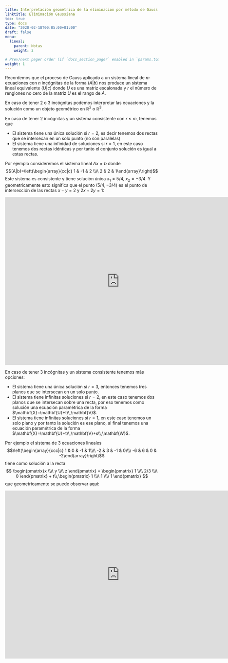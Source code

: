 ```yaml
---
title: Interpretación geométrica de la eliminación por método de Gauss
linktitle: Eliminación Gaussiana
toc: true
type: docs
date: "2020-02-18T00:05:00+01:00"
draft: false
menu:
  lineal:
    parent: Notas
    weight: 2

# Prev/next pager order (if `docs_section_pager` enabled in `params.toml`)
weight: 1
---
```


Recordemos que el proceso de Gauss aplicado a un sistema lineal de $m$ ecuaciones con $n$ incógnitas de la forma $(A|b)$ nos produce un sistema lineal equivalente $(U|c)$ donde $U$ es una matriz escalonada y $r$ el número de renglones no cero de la matriz $U$ es el rango de $A$.

En caso de tener $2$ o $3$ incógnitas podemos interpretar las ecuaciones y la solución como un objeto geométrico en $\mathbb{R}^2$ o $\mathbb{R}^3$. 

En caso de tener $2$ incógnitas y un sistema consistente con $r\leq m$, tenemos que 

  * El sistema tiene una única solución si $r=2$, es decir tenemos dos rectas que se intersecan en un solo punto (no son paralelas)
  * El sistema tiene una infinidad de soluciones si $r=1$, en este caso tenemos dos rectas idénticas y por tanto el conjunto solución es igual a estas rectas. 
    
Por ejemplo consideremos el sistema lineal $Ax=b$ donde $$(A|b)=\left(\begin{array}{cc|c} 1 & -1 & 2 \\\\ 2 & 2 & 1\end{array}\right)$$ Este sistema es consistente y tiene solución única $x_1=5/4$, $x_2=-3/4$. 
Y geometricamente esto significa que el punto $(5/4,-3/4)$ es el punto de intersección de las rectas $x-y=2$ y $2x+2y=1$:

<iframe scrolling="no" title="Sistemas lineales 2x2" src="https://www.geogebra.org/material/iframe/id/fsdzvjeu/width/1510/height/738/border/888888/sfsb/true/smb/false/stb/false/stbh/false/ai/false/asb/false/sri/false/rc/false/ld/false/sdz/false/ctl/false" width="750px" height="550px" style="border:0px;" allowfullscreen> </iframe>
  
En caso de tener $3$ incógnitas y un sistema consistente tenemos más opciones:

  * El sistema tiene una única solución si $r=3$, entonces tenemos tres planos que se intersecan en un solo punto.
  * El sistema tiene infinitas soluciones si $r=2$, en este caso tenemos dos planos que se intersecan sobre una recta, por eso tenemos como solución una ecuación paramétrica de la forma $\mathbf{X}=\mathbf{U}+t\\,\mathbf{V}$.
  * El sistema tiene infinitas soluciones si $r=1$, en este caso tenemos un solo plano y por tanto la solución es ese plano, al final tenemos una ecuación paramétrica de la forma $\mathbf{X}=\mathbf{U}+t\\,\mathbf{V}+s\\,\mathbf{W}$.
    
Por ejemplo el sistema de 3 ecuaciones lineales 
$$\left(\begin{array}{ccc|c} 1 & 0 & -1 & 1\\\\ -2 & 3 & -1 & 0\\\\ -6 & 6 & 0 & -2\end{array}\right)$$
tiene como solución a la recta
$$
\begin{pmatrix}x \\\\ y \\\\ z \end{pmatrix} = \begin{pmatrix} 1 \\\\ 2/3 \\\\ 0 \end{pmatrix} + t\\,\begin{pmatrix} 1 \\\\ 1 \\\\ 1 \end{pmatrix}
$$
que geometricamente se puede observar aqui:

<iframe scrolling="no" title="EcuacionesR3" src="https://www.geogebra.org/material/iframe/id/g8tv5e8s/width/1240/height/780/border/888888/sfsb/true/smb/false/stb/false/stbh/false/ai/false/asb/false/sri/false/rc/false/ld/false/sdz/false/ctl/false" width="750px" height="550px" style="border:0px;" allowfullscreen> </iframe>

    
